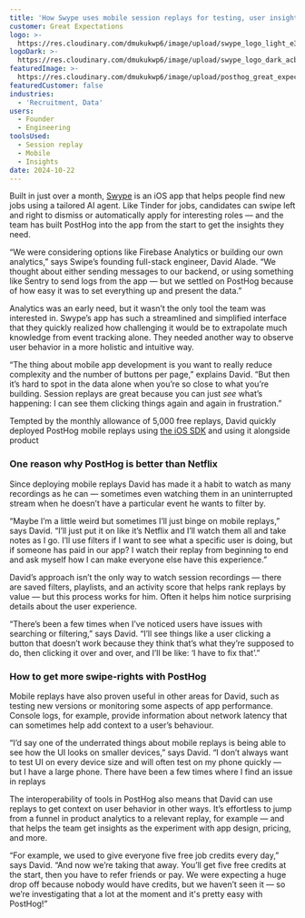 ```yaml
---
title: 'How Swype uses mobile session replays for testing, user insights'
customer: Great Expectations
logo: >-
  https://res.cloudinary.com/dmukukwp6/image/upload/swype_logo_light_e3f643367b.png
logoDark: >-
  https://res.cloudinary.com/dmukukwp6/image/upload/swype_logo_dark_acb437c1ef.png
featuredImage: >-
  https://res.cloudinary.com/dmukukwp6/image/upload/posthog_great_expectations_f90a29aa4d.jpg
featuredCustomer: false
industries:
  - 'Recruitment, Data'
users:
  - Founder
  - Engineering
toolsUsed:
  - Session replay
  - Mobile
  - Insights
date: 2024-10-22
---
```


Built in just over a month, [Swype](https://swype.jobs/) is an iOS app that helps people find new jobs using a tailored AI agent. Like Tinder for jobs, candidates can swipe left and right to dismiss or automatically apply for interesting roles — and the team has built PostHog into the app from the start to get the insights they need. 

“We were considering options like Firebase Analytics or building our own analytics,” says Swipe’s founding full-stack engineer, David Alade. “We thought about either sending messages to our backend, or using something like Sentry to send logs from the app — but we settled on PostHog because of how easy it was to set everything up and present the data.”

Analytics was an early need, but it wasn’t the only tool the team was interested in. Swype’s app has such a streamlined and simplified interface that they quickly realized how challenging it would be to extrapolate much knowledge from event tracking alone. They needed another way to observe user behavior in a more holistic and intuitive way.

“The thing about mobile app development is you want to really reduce complexity and the number of buttons per page,” explains David. “But then it’s hard to spot in the data alone when you’re so close to what you’re building. Session replays are great because you can just _see_ what’s happening: I can see them clicking things again and again in frustration.”

Tempted by the monthly allowance of 5,000 free replays, David quickly deployed PostHog mobile replays using [the iOS SDK](/docs/libraries/ios) and using it alongside product

### One reason why PostHog is better than Netflix

Since deploying mobile replays David has made it a habit to watch as many recordings as he can — sometimes even watching them in an uninterrupted stream when he doesn’t have a particular event he wants to filter by. 

“Maybe I’m a little weird but sometimes I’ll just binge on mobile replays,” says David. “I’ll just put it on like it’s Netflix and I’ll watch them all and take notes as I go. I’ll use filters if I want to see what a specific user is doing, but if someone has paid in our app? I watch their replay from beginning to end and ask myself how I can make everyone else have this experience.”

David’s approach isn’t the only way to watch session recordings — there are saved filters, playlists, and an activity score that helps rank replays by value — but this process works for him. Often it helps him notice surprising details about the user experience. 

“There’s been a few times when I’ve noticed users have issues with searching or filtering,” says David. “I’ll see things like a user clicking a button that doesn’t work because they think that’s what they’re supposed to do, then clicking it over and over, and I’ll be like: ‘I have to fix that’.”

### How to get more swipe-rights with PostHog

Mobile replays have also proven useful in other areas for David, such as testing new versions or monitoring some aspects of app performance. Console logs, for example, provide information about network latency that can sometimes help add context to a user’s behaviour. 

“I’d say one of the underrated things about mobile replays is being able to see how the UI looks on smaller devices,” says David. “I don’t always want to test UI on every device size and will often test on my phone quickly — but I have a large phone. There have been a few times where I find an issue in replays 

The interoperability of tools in PostHog also means that David can use replays to get context on user behavior in other ways. It’s effortless to jump from a funnel in product analytics to a relevant replay, for example — and that helps the team get insights as the experiment with app design, pricing, and more. 

“For example, we used to give everyone five free job credits every day,” says David. “And now we’re taking that away. You’ll get five free credits at the start, then you have to refer friends or pay. We were expecting a huge drop off because nobody would have credits, but we haven’t seen it — so we’re investigating that a lot at the moment and it's pretty easy with PostHog!”
